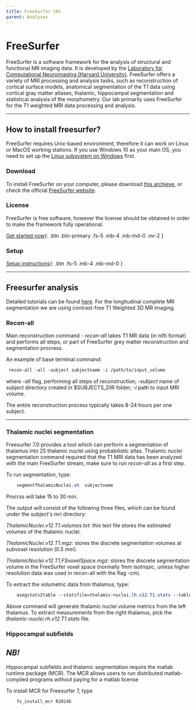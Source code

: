 ```yaml
---
title: FreeSurfer 101
parent: Analyses
---
```


# FreeSurfer
FreeSurfer is a software framework for the analysis of structural and functional MR imaging data. It is developed by the [Laboratory for Computational Neuroimaging (Harvard University)](https://martinos.org/). FreeSurfer offers a variety of MRI processing and analysis tasks, such as reconstruction of cortical surface models, anatomical segmentation of the T1 data using cortical gray matter atlases, thalamic, hippocampal segmentation and statistical analysis of the morphometry. Our lab primarily uses FreeSurfer for the T1 weighted MRI data processing and analysis.

---

## How to install freesurfer?
FreeSurfer requires Unix-based environment, therefore it can work on Linux or MacOS working stations. If you use Windows 10 as your main OS, you need to set up the [Linux subsystem on Windows](https://hungs.github.io/hodaie/computing/setup.html) first.

### Download
To install FreeSurfer on your computer, please download [this archieve](https://surfer.nmr.mgh.harvard.edu/pub/dist/freesurfer/7.1.1/freesurfer-linux-centos6_x86_64-7.1.1.tar.gz), or check the official [FreeSurfer website](https://freesurfer.net).

### License

FreeSurfer is free software, however the license  should be obtained in order to make the framework fully operational.

[Get started now](https://surfer.nmr.mgh.harvard.edu/registration.html){: .btn .btn-primary .fs-5 .mb-4 .mb-md-0 .mr-2 }


### Setup

[Setup instructions](#setup-freesurfer){: .btn .fs-5 .mb-4 .mb-md-0 }


---

## Freesurfer analysis


Detailed tutorials can be found [here](https://surfer.nmr.mgh.harvard.edu/fswiki/Tutorials).
For the longitudinal complete MR segmentation we are using contrast-free T1 Weighted 3D MR imaging.

### Recon-all
Main reconstruction command - _recon-all_ takes T1 MR data (in nifti format) and performs all steps, or part of FreeSurfer grey matter reconstruction and segmentation procress.

An example of base terminal command:

```scss
 recon-all -all -subject subjectname -i /path/to/input_volume 
 ```
where _-all_ flag, performing all steps of reconstruction; _-subject_ name of subject directory created in $SUBJECTS_DIR folder; _-i_ path to input MRI volume.

The entire reconstruction process typically takes 8-24 hours per one subject.


---

### Thalamic nuclei segmentation 

Freesurfer 7.0 provides a tool which can perform a segmentation of thalamus into 25 thalamic nuclei using probabilistic atlas. 
Thalamic nuclei segmentation command required that the T1 MRI data has been analyzed with the main FreeSurfer stream, make sure to run _recon-all_ as a first step.

To run segmentation, type:

```scss
    segmentThalamicNuclei.sh  subjectname
```
Procrss will take 15 to 30 min.

The output will consist of the following three files, which can be found under the subject's mri directory:

_ThalamicNuclei.v12.T1.volumes.txt_: this text file stores the estimated volumes of the thalamic nuclei.

_ThalamicNuclei.v12.T1.mgz_: stores the discrete segmentation volumes at subvoxel resolution (0.5 mm).

_ThalamicNuclei.v12.T1.FSvoxelSpace.mgz_: stores the discrete segmentation volume in the FreeSurfer voxel space (normally 1mm isotropic, unless higher resolution data was used in recon-all with the flag -cm).

To extract the volumetric data from thalamus, type:
```scss
    asegstats2table --statsfile=thalamic-nuclei.lh.v12.T1.stats --tablefile=path/to/output/directory/tablefile.txt --subjects subjectname1 subjectname2
```
Above command will generate thalamic nuclei volume metrics from the left thalamus. To extract measurements from the right thalamus, pick the _thalamic-nuclei.rh.v12.T1.stats_ file.

### Hippocampal subfields





## _NB!_
Hippocampal subfields and thalamic segmentation require the matlab runtime package (MCR). The MCR allows users to run distributed matlab-compiled programs without paying for a matlab license

To install MCR for Freesurfer 7, type 
```scss
    fs_install_mcr R2014b
```